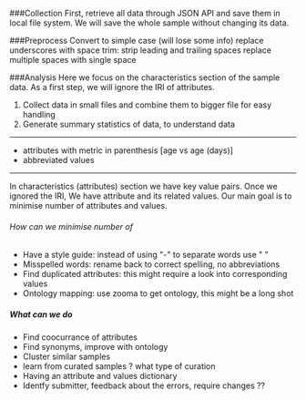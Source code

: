 ###Collection
First, retrieve all data through JSON API and save them in local file system.
We will save the whole sample without changing its data.

###Preprocess
Convert to simple case (will lose some info)
replace underscores with space
trim: strip leading and trailing spaces
replace multiple spaces with single space

###Analysis
Here we focus on the characteristics section of the sample data.
As a first step, we will ignore the IRI of attributes.





1. Collect data in small files and combine them to bigger file for easy handling
2. Generate summary statistics of data, to understand data




-------------------------------------------------------------------------------
* attributes with metric in parenthesis [age vs age (days)]
* abbreviated values 





--------------------------------------------------------------------------------
In characteristics (attributes) section we have key value pairs. Once we ignored the IRI,
We have attribute and its related values. Our main goal is to minimise number of attributes and values.
###### How can we minimise number of
* Have a style guide: instead of using "-" to separate words use " "
* Misspelled words: rename back to correct spelling, no abbreviations
* Find duplicated attributes: this might require a look into corresponding values
* Ontology mapping: use zooma to get ontology, this might be a long shot


##### What can we do
* Find coocurrance of attributes
* Find synonyms, improve with ontology
* Cluster similar samples
* learn from curated samples ? what type of curation 
* Having an attribute and values dictionary
* Identfy submitter, feedback about the errors, require changes ??
